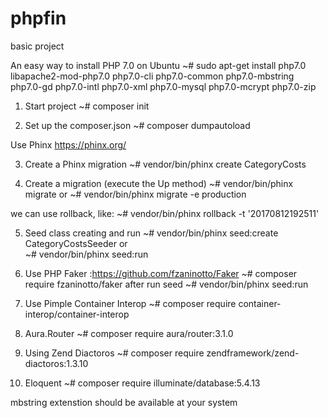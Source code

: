 # phpfin
basic project

An easy way to install PHP 7.0 on Ubuntu
~# sudo apt-get install php7.0 libapache2-mod-php7.0 php7.0-cli php7.0-common php7.0-mbstring php7.0-gd php7.0-intl php7.0-xml php7.0-mysql php7.0-mcrypt php7.0-zip



1. Start project
  ~# composer init

2. Set up the composer.json
  ~# composer dumpautoload

  Use Phinx
  https://phinx.org/

3. Create a Phinx migration
  ~# vendor/bin/phinx create CategoryCosts

4. Create a migration (execute the Up method)
  ~# vendor/bin/phinx migrate
  or
  ~# vendor/bin/phinx migrate -e production

  we can use rollback, like:
  ~# vendor/bin/phinx rollback -t '20170812192511'

5. Seed class creating and run
  ~# vendor/bin/phinx seed:create CategoryCostsSeeder
    or  
  ~# vendor/bin/phinx seed:run

6. Use PHP Faker :https://github.com/fzaninotto/Faker
  ~# composer require fzaninotto/faker
    after run seed
  ~# vendor/bin/phinx seed:run

7. Use Pimple Container Interop
  ~# composer require container-interop/container-interop

8. Aura.Router
  ~# composer require aura/router:3.1.0

9. Using Zend Diactoros
  ~# composer require zendframework/zend-diactoros:1.3.10

10. Eloquent
  ~# composer require illuminate/database:5.4.13

mbstring extenstion should be available at your system

